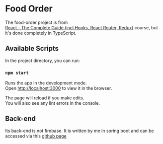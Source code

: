 # Food Order

The food-order project is from\
[React - The Complete Guide (incl Hooks, React Router, Redux)](https://www.udemy.com/course/react-the-complete-guide-incl-redux/) course, but it's done completely in TypeScript.

## Available Scripts

In the project directory, you can run:

### `npm start`

Runs the app in the development mode.\
Open [http://localhost:3000](http://localhost:3000) to view it in the browser.

The page will reload if you make edits.\
You will also see any lint errors in the console.

## Back-end
Its back-end is not firebase. It is written by me in spring boot and can be accessed via this [github page](https://github.com/farbod-behnam/task-manager-rest-api)
